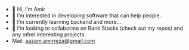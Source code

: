 - 👋 Hi, I’m Amir
- 👀 I’m interested in developing software that can help people.
- 🌱 I’m currently learning backend and more...
- 💞️ I’m looking to collaborate on Rank Stocks (check out my repos) and any other interesting projects.
- Mail: aazam.amirreza@gmail.com

<!---
amir417/amir417 is a ✨ special ✨ repository because its `README.md` (this file) appears on your GitHub profile.
You can click the Preview link to take a look at your changes.
--->
